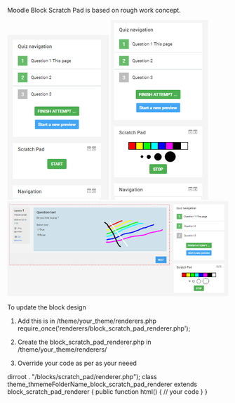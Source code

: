 Moodle Block Scratch Pad is based on rough work concept.

![alt tag](https://raw.githubusercontent.com/razzul/moodle_block_scratch_pad/master/pix/scratch_pad_1.png)
![alt tag](https://raw.githubusercontent.com/razzul/moodle_block_scratch_pad/master/pix/scratch_pad_2.png)
![alt tag](https://raw.githubusercontent.com/razzul/moodle_block_scratch_pad/master/pix/scratch_pad_3.png)

To update the block design 
1. Add this is in /theme/your_theme/renderers.php
	require_once('renderers/block_scratch_pad_renderer.php');

2. Create the block_scratch_pad_renderer.php in /theme/your_theme/renderers/

3. Override your code as per as your neeed
<?php
defined('MOODLE_INTERNAL') || die();
include_once($CFG->dirroot . "/blocks/scratch_pad/renderer.php");

class theme_thmemeFolderName_block_scratch_pad_renderer extends block_scratch_pad_renderer {

    public function html() {
    	// your code
    }
}
